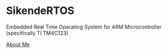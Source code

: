 # SikendeRTOS
Embedded Real Time Operating System for ARM Microcontroller (specifically TI TM4C123)

<a href="https://kendiser5000.github.io/SikendeRTOS/html/index.html" title="Doxygen">About Me</a>


